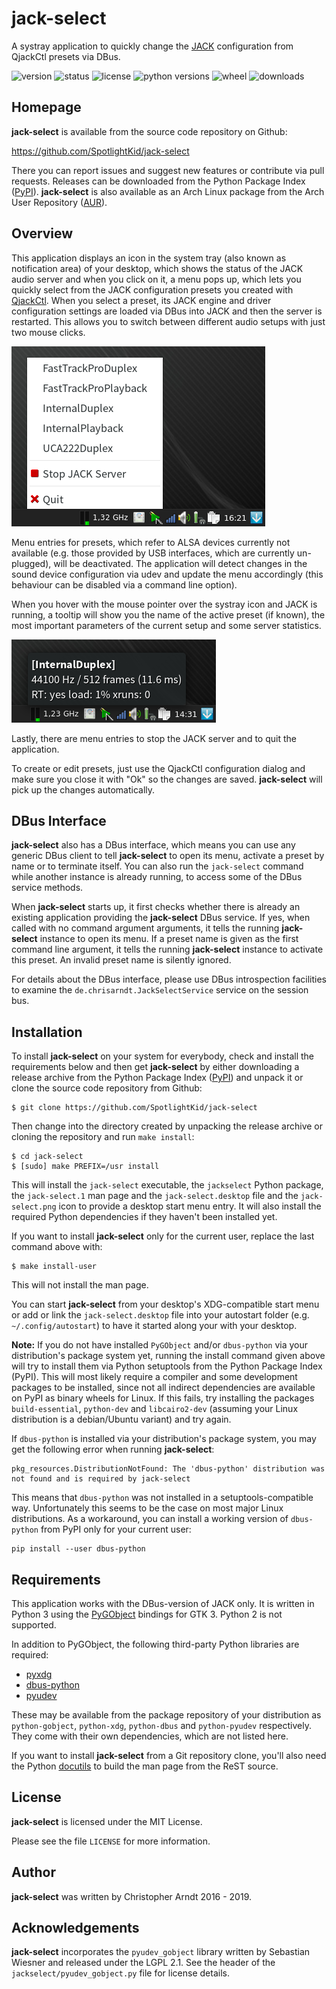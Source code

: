# jack-select

A systray application to quickly change the [JACK] configuration from QjackCtl
presets via DBus.

![version](http://badge.kloud51.com/pypi/v/jack-select.svg)
![status](http://badge.kloud51.com/pypi/s/jack-select.svg)
![license](http://badge.kloud51.com/pypi/l/jack-select.svg)
![python versions](http://badge.kloud51.com/pypi/py_versions/jack-select.svg)
![wheel](http://badge.kloud51.com/pypi/w/jack-select.svg)
![downloads](http://badge.kloud51.com/pypi/d/jack-select.svg)

Homepage
--------

**jack-select** is available from the source code repository on Github:

https://github.com/SpotlightKid/jack-select

There you can report issues and suggest new features or contribute via pull
requests. Releases can be downloaded from the Python Package Index ([PyPI]).
**jack-select** is also available as an Arch Linux package from the Arch User
Repository ([AUR]).

[PyPI]: https://pypi.org/project/jack-select
[AUR]: https://aur.archlinux.org/packages/jack-select/


Overview
--------

This application displays an icon in the system tray (also known as
notification area) of your desktop, which shows the status of the JACK audio
server and when you click on it, a menu pops up, which lets you quickly select
from the JACK configuration presets you created with [QjackCtl]. When you
select a preset, its JACK engine and driver configuration settings are loaded
via DBus into JACK and then the server is restarted. This allows you to switch
between different audio setups with just two mouse clicks.

![Screenshot of the pop menu](screenshot.png)

Menu entries for presets, which refer to ALSA devices currently not available
(e.g. those provided by USB interfaces, which are currently un-plugged), will
be deactivated. The application will detect changes in the sound device
configuration via udev and update the menu accordingly (this behaviour can
be disabled via a command line option).

When you hover with the mouse pointer over the systray icon and JACK is
running, a tooltip will show you the name of the active preset (if known), the
most important parameters of the current setup and some server statistics.

![Server status tooltip](tooltip.png)

Lastly, there are menu entries to stop the JACK server and to quit the
application.

To create or edit presets, just use the QjackCtl configuration dialog and make
sure you close it with "Ok" so the changes are saved. **jack-select** will pick
up the changes automatically.


DBus Interface
--------------

**jack-select** also has a DBus interface, which means you can use any generic
DBus client to tell **jack-select** to open its menu, activate a preset by name
or to terminate itself. You can also run the `jack-select` command while
another instance is already running, to access some of the DBus service
methods.

When **jack-select** starts up, it first checks whether there is already an
existing application providing the **jack-select** DBus service. If yes, when
called with no command argument arguments, it tells the running **jack-select**
instance to open its menu. If a preset name is given as the first command line
argument, it tells the running **jack-select** instance to activate this
preset. An invalid preset name is silently ignored.

For details about the DBus interface, please use DBus introspection facilities
to examine the `de.chrisarndt.JackSelectService` service on the session bus.


Installation
------------

To install **jack-select** on your system for everybody, check and install the
requirements below and then get **jack-select** by either downloading a release
archive from the Python Package Index ([PyPI]) and unpack it or clone the
source code repository from Github:

    $ git clone https://github.com/SpotlightKid/jack-select

Then change into the directory created by unpacking the release archive or
cloning the repository and run `make install`:

    $ cd jack-select
    $ [sudo] make PREFIX=/usr install

This will install the `jack-select` executable, the `jackselect` Python
package, the `jack-select.1` man page and the `jack-select.desktop` file and
the `jack-select.png` icon to provide a desktop start menu entry. It will also
install the required Python dependencies if they haven't been installed yet.

If you want to install **jack-select** only for the current user, replace the
last command above with:

    $ make install-user

This will not install the man page.

You can start **jack-select** from your desktop's XDG-compatible start menu or
add or link the `jack-select.desktop` file into your autostart folder (e.g.
`~/.config/autostart`) to have it started along your with your desktop.

**Note:**
If you do not have installed `PyGObject` and/or `dbus-python` via your
distribution's package system yet, running the install command given above will
try to install them via Python setuptools from the Python Package Index (PyPI).
This will most likely require a compiler and some development packages to be
installed, since not all indirect dependencies are available on PyPI as binary
wheels for Linux. If this fails, try installing the packages `build-essential`,
`python-dev` and `libcairo2-dev` (assuming your Linux distribution is a
debian/Ubuntu variant) and try again.

If `dbus-python` is installed via your distribution's package system, you may
get the following error when running **jack-select**:

    pkg_resources.DistributionNotFound: The 'dbus-python' distribution was not found and is required by jack-select

This means that `dbus-python` was not installed in a setuptools-compatible way.
Unfortunately this seems to be the case on most major Linux distributions.
As a workaround, you can install a working version of `dbus-python` from PyPI
only for your current user:

    pip install --user dbus-python


Requirements
------------

This application works with the DBus-version of JACK only. It is written in
Python 3 using the [PyGObject] bindings for GTK 3. Python 2 is not supported.

In addition to PyGObject, the following third-party Python libraries are
required:

* [pyxdg](http://freedesktop.org/Software/pyxdg)
* [dbus-python](https://www.freedesktop.org/wiki/Software/DBusBindings/)
* [pyudev](http://pyudev.readthedocs.org/)

These may be available from the package repository of your distribution as
`python-gobject`, `python-xdg`, `python-dbus` and `python-pyudev` respectively.
They come with their own dependencies, which are not listed here.

If you want to install **jack-select** from a Git repository clone, you'll also
need the Python [docutils](http://docutils.sourceforge.net) to build the man
page from the ReST source.


[JACK]: http://jackaudio.org/
[PyGObject]: https://wiki.gnome.org/Projects/PyGObject
[QjackCtl]: http://qjackctl.sourceforge.net/


License
-------

**jack-select** is licensed under the MIT License.

Please see the file `LICENSE` for more information.


Author
------

**jack-select** was written by Christopher Arndt 2016 - 2019.


Acknowledgements
----------------

**jack-select** incorporates the `pyudev_gobject` library written by Sebastian
Wiesner and released under the LGPL 2.1. See the header of the
`jackselect/pyudev_gobject.py` file for license details.
